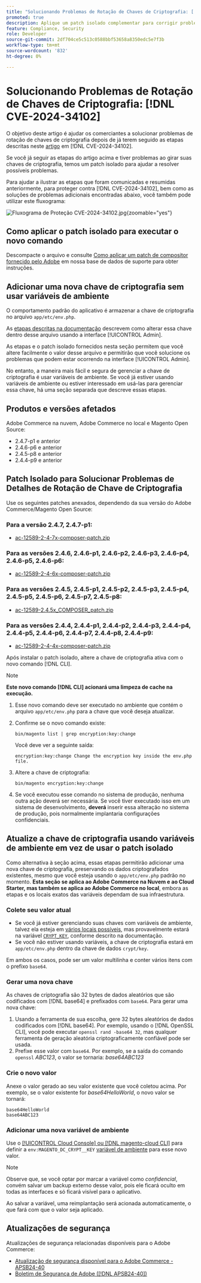 ```yaml
---
title: "Solucionando Problemas de Rotação de Chaves de Criptografia: [!DNL CVE-2024-34102]"
promoted: true
description: Aplique um patch isolado complementar para corrigir problemas adicionais de atualização de chaves de criptografia do  [!DNL CVE-2024-34102] for Adobe Commerce 2.4.4-p8, 2.4.5-p7, 2.4.6-p5, 2.4.7 e versões anteriores.
feature: Compliance, Security
role: Developer
source-git-commit: 2df704ce5c513c0588bbf53658a8350edc5e7f3b
workflow-type: tm+mt
source-wordcount: '832'
ht-degree: 0%

---
```


# Solucionando Problemas de Rotação de Chaves de Criptografia: [!DNL CVE-2024-34102]

O objetivo deste artigo é ajudar os comerciantes a solucionar problemas de rotação de chaves de criptografia depois de já terem seguido as etapas descritas neste [artigo](https://experienceleague.adobe.com/en/docs/commerce-knowledge-base/kb/troubleshooting/known-issues-patches-attached/security-update-available-for-adobe-commerce-apsb24-40-revised-to-include-isolated-patch-for-cve-2024-34102) em [!DNL CVE-2024-34102].

Se você já seguir as etapas do artigo acima e tiver problemas ao girar suas chaves de criptografia, temos um patch isolado para ajudar a resolver possíveis problemas.

Para ajudar a ilustrar as etapas que foram comunicadas e resumidas anteriormente, para proteger contra [!DNL CVE-2024-34102], bem como as soluções de problemas adicionais encontradas abaixo, você também pode utilizar este fluxograma:


![Fluxograma de Proteção CVE-2024-34102.jpg](assets/cve-2024-34102-protection-flow-chart.jpg){zoomable="yes"}


## Como aplicar o patch isolado para executar o novo comando

Descompacte o arquivo e consulte [Como aplicar um patch de compositor fornecido pelo Adobe](https://experienceleague.adobe.com/docs/commerce-knowledge-base/kb/how-to/how-to-apply-a-composer-patch-provided-by-magento.html) em nossa base de dados de suporte para obter instruções.

## Adicionar uma nova chave de criptografia sem usar variáveis de ambiente

O comportamento padrão do aplicativo é armazenar a chave de criptografia no arquivo `app/etc/env.php`.

As [etapas descritas na documentação](https://experienceleague.adobe.com/en/docs/commerce-admin/systems/security/encryption-key) descrevem como alterar essa chave dentro desse arquivo usando a interface [!UICONTROL Admin].

As etapas e o patch isolado fornecidos nesta seção permitem que você altere facilmente o valor desse arquivo e permitirão que você solucione os problemas que podem estar ocorrendo na interface [!UICONTROL Admin].

No entanto, a maneira mais fácil e segura de gerenciar a chave de criptografia é usar variáveis de ambiente. Se você já estiver usando variáveis de ambiente ou estiver interessado em usá-las para gerenciar essa chave, há uma seção separada que descreve essas etapas.

## Produtos e versões afetados

Adobe Commerce na nuvem, Adobe Commerce no local e Magento Open Source:

* 2.4.7-p1 e anterior
* 2.4.6-p6 e anterior
* 2.4.5-p8 e anterior
* 2.4.4-p9 e anterior

## Patch Isolado para Solucionar Problemas de Detalhes de Rotação de Chave de Criptografia

Use os seguintes patches anexados, dependendo da sua versão do Adobe Commerce/Magento Open Source:

### Para a versão 2.4.7, 2.4.7-p1:

* [ac-12589-2-4-7x-composer-patch.zip](https://cdn.experienceleague.adobe.com/commerce-kb-assets/ac-12589-2-4-7x-composer-patch.zip)

<!--
* [ac-12589-2-4-7x-composer-patch.zip](assets/ac-12589-2-4-7x-composer-patch.zip)
-->

### Para as versões 2.4.6, 2.4.6-p1, 2.4.6-p2, 2.4.6-p3, 2.4.6-p4, 2.4.6-p5, 2.4.6-p6:

* [ac-12589-2-4-6x-composer-patch.zip](https://cdn.experienceleague.adobe.com/commerce-kb-assets/ac-12589-2-4-6x-composer-patch.zip)

<!--
* [ac-12589-2-4-6x-composer-patch.zip](assets/ac-12589-2-4-6x-composer-patch.zip)
-->

### Para as versões 2.4.5, 2.4.5-p1, 2.4.5-p2, 2.4.5-p3, 2.4.5-p4, 2.4.5-p5, 2.4.5-p6, 2.4.5-p7, 2.4.5-p8:

* [ac-12589-2.4.5x_COMPOSER_patch.zip](https://cdn.experienceleague.adobe.com/commerce-kb-assets/ac-12589-2-4-5x-composer-patch.zip)

<!--
* [ac-12589-2.4.5x_COMPOSER_patch.zip](assets/ac-12589-2-4-5x-composer-patch.zip)
-->

### Para as versões 2.4.4, 2.4.4-p1, 2.4.4-p2, 2.4.4-p3, 2.4.4-p4, 2.4.4-p5, 2.4.4-p6, 2.4.4-p7, 2.4.4-p8, 2.4.4-p9:

* [ac-12589-2-4-4x-composer-patch.zip](https://cdn.experienceleague.adobe.com/commerce-kb-assets/ac-12589-2-4-4x-composer-patch.zip)

<!--
* [ac-12589-2-4-4x-composer-patch.zip](assets/ac-12589-2-4-4x-composer-patch.zip)
-->


Após instalar o patch isolado, altere a chave de criptografia ativa com o novo comando [!DNL CLI].

>[!NOTE]
>
>**Este novo comando [!DNL CLI] acionará uma limpeza de cache na execução.**

1. Esse novo comando deve ser executado no ambiente que contém o arquivo `app/etc/env.php` para a chave que você deseja atualizar.
1. Confirme se o novo comando existe:

   ```
   bin/magento list | grep encryption:key:change
   ```

   Você deve ver a seguinte saída:

   ```
   encryption:key:change Change the encryption key inside the env.php file.
   ```

1. Altere a chave de criptografia:

   ```
   bin/magento encryption:key:change
   ```

1. Se você executou esse comando no sistema de produção, nenhuma outra ação deverá ser necessária.
Se você tiver executado isso em um sistema de desenvolvimento, **deverá** inserir essa alteração no sistema de produção, pois normalmente implantaria configurações confidenciais.

## Atualize a chave de criptografia usando variáveis de ambiente em vez de usar o patch isolado

Como alternativa à seção acima, essas etapas permitirão adicionar uma nova chave de criptografia, preservando os dados criptografados existentes, mesmo que você esteja usando o `app/etc/env.php` padrão no momento.
**Esta seção se aplica ao Adobe Commerce na Nuvem e ao Cloud Starter, mas também se aplica ao Adobe Commerce no local**, embora as etapas e os locais exatos das variáveis dependam de sua infraestrutura.

### Colete seu valor atual

* Se você já estiver gerenciando suas chaves com variáveis de ambiente, talvez ela esteja em [vários locais possíveis](https://experienceleague.adobe.com/en/docs/commerce-cloud-service/user-guide/configure/env/stage/variables-intro), mas provavelmente estará na variável [`CRYPT_KEY`](https://experienceleague.adobe.com/en/docs/commerce-cloud-service/user-guide/configure/env/stage/variables-deploy#crypt_key), conforme descrito na documentação.
* Se você não estiver usando variáveis, a chave de criptografia estará em `app/etc/env.php` dentro da chave de dados `crypt/key`.

Em ambos os casos, pode ser um valor multilinha e conter vários itens com o prefixo `base64`.

### Gerar uma nova chave

As chaves de criptografia são 32 bytes de dados aleatórios que são codificados com [!DNL base64] e prefixados com `base64`.
Para gerar uma nova chave:

1. Usando a ferramenta de sua escolha, gere 32 bytes aleatórios de dados codificados com [!DNL base64]. Por exemplo, usando o [!DNL OpenSSL CLI], você pode executar `openssl rand -base64 32`, mas qualquer ferramenta de geração aleatória criptograficamente confiável pode ser usada.
1. Prefixe esse valor com `base64`. Por exemplo, se a saída do comando `openssl` *ABC123*, o valor se tornaria: *base64ABC123*

### Crie o novo valor

Anexe o valor gerado ao seu valor existente que você coletou acima. Por exemplo, se o valor existente for *base64HelloWorld*, o novo valor se tornará:<br>

```
base64HelloWorld
base64ABC123
```

### Adicionar uma nova variável de ambiente

Use o [[!UICONTROL Cloud Console] ou  [!DNL magento-cloud CLI]](https://experienceleague.adobe.com/en/docs/commerce-cloud-service/user-guide/configure/env/variable-levels) para definir a `env:MAGENTO_DC_CRYPT__KEY` [variável de ambiente](https://experienceleague.adobe.com/en/docs/commerce-cloud-service/user-guide/configure/env/stage/variables-cloud) para esse novo valor.

>[!NOTE]
>
>Observe que, se você optar por marcar a variável como *confidencial*, convém salvar um backup externo desse valor, pois ele ficará oculto em todas as interfaces e só ficará visível para o aplicativo.

Ao salvar a variável, uma reimplantação será acionada automaticamente, o que fará com que o valor seja aplicado.

## Atualizações de segurança

Atualizações de segurança relacionadas disponíveis para o Adobe Commerce:

* [Atualização de segurança disponível para o Adobe Commerce - APSB24-40](https://experienceleague.adobe.com/en/docs/commerce-knowledge-base/kb/troubleshooting/known-issues-patches-attached/security-update-available-for-adobe-commerce-apsb24-40-revised-to-include-isolated-patch-for-cve-2024-34102)
* [Boletim de Segurança de Adobe ([!DNL APSB24-40])](https://helpx.adobe.com/security/products/magento/apsb24-40.html)
